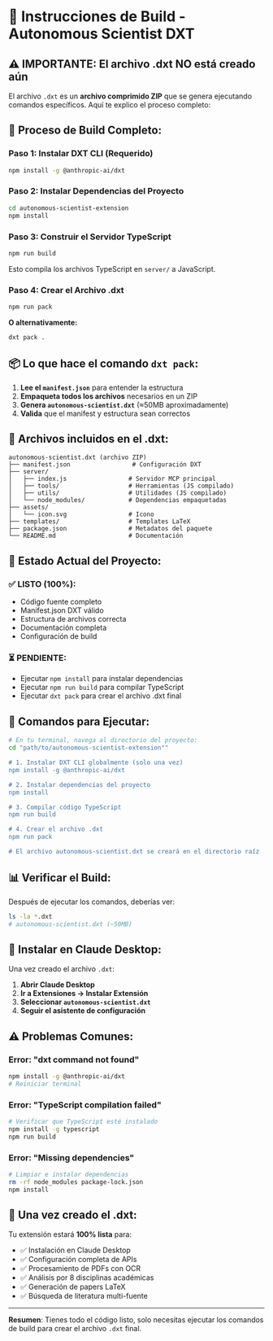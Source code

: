 # 🔨 Instrucciones de Build - Autonomous Scientist DXT

## ⚠️ **IMPORTANTE: El archivo .dxt NO está creado aún**

El archivo `.dxt` es un **archivo comprimido ZIP** que se genera ejecutando comandos específicos. Aquí te explico el proceso completo:

## 🚀 **Proceso de Build Completo:**

### Paso 1: Instalar DXT CLI (Requerido)
```bash
npm install -g @anthropic-ai/dxt
```

### Paso 2: Instalar Dependencias del Proyecto
```bash
cd autonomous-scientist-extension
npm install
```

### Paso 3: Construir el Servidor TypeScript
```bash
npm run build
```
Esto compila los archivos TypeScript en `server/` a JavaScript.

### Paso 4: Crear el Archivo .dxt
```bash
npm run pack
```
**O alternativamente:**
```bash
dxt pack .
```

## 📦 **Lo que hace el comando `dxt pack`:**

1. **Lee el `manifest.json`** para entender la estructura
2. **Empaqueta todos los archivos** necesarios en un ZIP
3. **Genera `autonomous-scientist.dxt`** (≈50MB aproximadamente)
4. **Valida** que el manifest y estructura sean correctos

## 📁 **Archivos incluidos en el .dxt:**

```
autonomous-scientist.dxt (archivo ZIP)
├── manifest.json                 # Configuración DXT
├── server/
│   ├── index.js                 # Servidor MCP principal
│   ├── tools/                   # Herramientas (JS compilado)
│   ├── utils/                   # Utilidades (JS compilado)
│   └── node_modules/            # Dependencias empaquetadas
├── assets/
│   └── icon.svg                 # Icono
├── templates/                   # Templates LaTeX
├── package.json                 # Metadatos del paquete
└── README.md                    # Documentación
```

## 🎯 **Estado Actual del Proyecto:**

### ✅ **LISTO (100%):**
- Código fuente completo
- Manifest.json DXT válido
- Estructura de archivos correcta
- Documentación completa
- Configuración de build

### ⏳ **PENDIENTE:**
- Ejecutar `npm install` para instalar dependencias
- Ejecutar `npm run build` para compilar TypeScript
- Ejecutar `dxt pack` para crear el archivo .dxt final

## 🔧 **Comandos para Ejecutar:**

```bash
# En tu terminal, navega al directorio del proyecto:
cd "path/to/autonomous-scientist-extension""

# 1. Instalar DXT CLI globalmente (solo una vez)
npm install -g @anthropic-ai/dxt

# 2. Instalar dependencias del proyecto
npm install

# 3. Compilar código TypeScript
npm run build

# 4. Crear el archivo .dxt
npm run pack

# El archivo autonomous-scientist.dxt se creará en el directorio raíz
```

## 📊 **Verificar el Build:**

Después de ejecutar los comandos, deberías ver:
```bash
ls -la *.dxt
# autonomous-scientist.dxt (~50MB)
```

## 🚀 **Instalar en Claude Desktop:**

Una vez creado el archivo `.dxt`:

1. **Abrir Claude Desktop**
2. **Ir a Extensiones → Instalar Extensión**
3. **Seleccionar `autonomous-scientist.dxt`**
4. **Seguir el asistente de configuración**

## ⚠️ **Problemas Comunes:**

### Error: "dxt command not found"
```bash
npm install -g @anthropic-ai/dxt
# Reiniciar terminal
```

### Error: "TypeScript compilation failed"
```bash
# Verificar que TypeScript esté instalado
npm install -g typescript
npm run build
```

### Error: "Missing dependencies"
```bash
# Limpiar e instalar dependencias
rm -rf node_modules package-lock.json
npm install
```

## 🎉 **Una vez creado el .dxt:**

Tu extensión estará **100% lista** para:
- ✅ Instalación en Claude Desktop
- ✅ Configuración completa de APIs
- ✅ Procesamiento de PDFs con OCR
- ✅ Análisis por 8 disciplinas académicas
- ✅ Generación de papers LaTeX
- ✅ Búsqueda de literatura multi-fuente

---

**Resumen**: Tienes todo el código listo, solo necesitas ejecutar los comandos de build para crear el archivo `.dxt` final.